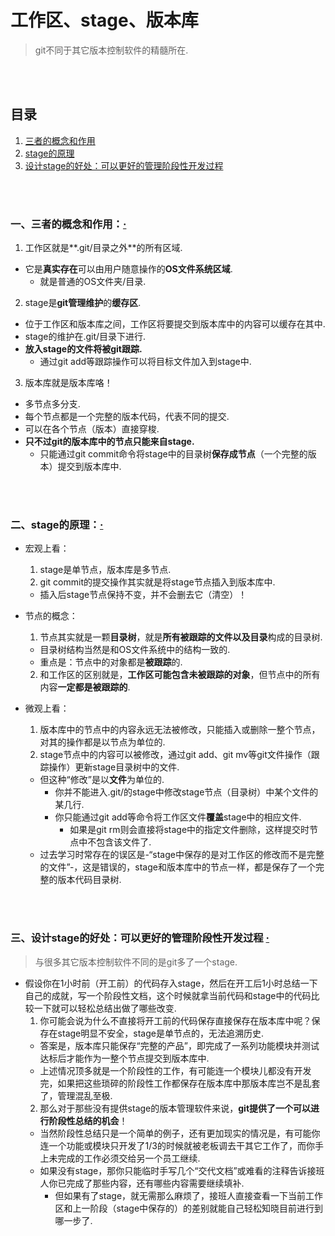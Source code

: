 # 工作区、stage、版本库
> git不同于其它版本控制软件的精髓所在.

<br><br>

## 目录
1. [三者的概念和作用](#一三者的概念和作用)
2. [stage的原理](#二stage的原理)
3. [设计stage的好处：可以更好的管理阶段性开发过程](#三设计stage的好处可以更好的管理阶段性开发过程--)

<br><br>

### 一、三者的概念和作用：[·](#目录)

1. 工作区就是**.git/目录之外**的所有区域.
  - 它是**真实存在**可以由用户随意操作的**OS文件系统区域**.
    - 就是普通的OS文件夹/目录.
2. stage是**git管理维护**的**缓存区**.
  - 位于工作区和版本库之间，工作区将要提交到版本库中的内容可以缓存在其中.
  - stage的维护在.git/目录下进行.
  - **放入stage的文件将被git跟踪.**
    - 通过git add等跟踪操作可以将目标文件加入到stage中.
3. 版本库就是版本库咯！
  - 多节点多分支.
  - 每个节点都是一个完整的版本代码，代表不同的提交.
  - 可以在各个节点（版本）直接穿梭.
  - **只不过git的版本库中的节点只能来自stage.**
    - 只能通过git commit命令将stage中的目录树**保存成节点**（一个完整的版本）提交到版本库中.

<br><br>

### 二、stage的原理：[·](#目录)

- 宏观上看：
  1. stage是单节点，版本库是多节点.
  2. git commit的提交操作其实就是将stage节点插入到版本库中.
    - 插入后stage节点保持不变，并不会删去它（清空）！


- 节点的概念：
  1. 节点其实就是一颗**目录树**，就是**所有被跟踪的文件以及目录**构成的目录树.
    - 目录树结构当然是和OS文件系统中的结构一致的.
    - 重点是：节点中的对象都是**被跟踪**的.
  2. 和工作区的区别就是，**工作区可能包含未被跟踪的对象**，但节点中的所有内容**一定都是被跟踪的**.


- 微观上看：
  1. 版本库中的节点中的内容永远无法被修改，只能插入或删除一整个节点，对其的操作都是以节点为单位的.
  2. stage节点中的内容可以被修改，通过git add、git mv等git文件操作（跟踪操作）更新stage目录树中的文件.
    - 但这种“修改”是以**文件**为单位的.
      - 你并不能进入.git/的stage中修改stage节点（目录树）中某个文件的某几行.
      - 你只能通过git add等命令将工作区文件**覆盖**stage中的相应文件.
        - 如果是git rm则会直接将stage中的指定文件删除，这样提交时节点中不包含该文件了.
    - 过去学习时常存在的误区是-“stage中保存的是对工作区的修改而不是完整的文件”-，这是错误的，stage和版本库中的节点一样，都是保存了一个完整的版本代码目录树.

<br><br>

### 三、设计stage的好处：可以更好的管理阶段性开发过程  [·](#目录)
> 与很多其它版本控制软件不同的是git多了一个stage.

- 假设你在1小时前（开工前）的代码存入stage，然后在开工后1小时总结一下自己的成就，写一个阶段性文档，这个时候就拿当前代码和stage中的代码比较一下就可以轻松总结出做了哪些改变.
  1. 你可能会说为什么不直接将开工前的代码保存直接保存在版本库中呢？保存在stage明显不安全，stage是单节点的，无法追溯历史.
    - 答案是，版本库只能保存“完整的产品”，即完成了一系列功能模块并测试达标后才能作为一整个节点提交到版本库中.
    - 上述情况顶多就是一个阶段性的工作，有可能连一个模块儿都没有开发完，如果把这些琐碎的阶段性工作都保存在版本库中那版本库岂不是乱套了，管理混乱至极.
  2. 那么对于那些没有提供stage的版本管理软件来说，**git提供了一个可以进行阶段性总结的机会**！
    - 当然阶段性总结只是一个简单的例子，还有更加现实的情况是，有可能你连一个功能或模块只开发了1/3的时候就被老板调去干其它工作了，而你手上未完成的工作必须交给另一个员工继续.
    - 如果没有stage，那你只能临时手写几个“交代文档”或难看的注释告诉接班人你已完成了那些内容，还有哪些内容需要继续填补.
      - 但如果有了stage，就无需那么麻烦了，接班人直接查看一下当前工作区和上一阶段（stage中保存的）的差别就能自己轻松知晓目前进行到哪一步了.
